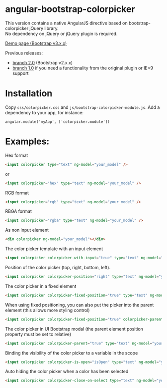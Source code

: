 angular-bootstrap-colorpicker
=============================

This version contains a native AngularJS directive based on bootstrap-colorpicker jQuery library.<br />
No dependency on jQuery or jQuery plugin is required.<br />

<a href="http://codepen.io/buberdds/full/fBAsr/" target="_blank">Demo page (Bootstrap v3.x.x)</a>

Previous releases:
  - <a href="https://github.com/buberdds/angular-bootstrap-colorpicker/tree/2.0">branch 2.0</a> (Bootstrap v2.x.x)
  - <a href="https://github.com/buberdds/angular-bootstrap-colorpicker/tree/1.0.0">branch 1.0</a> if you need a functionality from the original plugin or IE&lt;9 support

Installation
===============================
Copy `css/colorpicker.css` and `js/bootstrap-colorpicker-module.js`.
Add a dependency to your app, for instance:

    angular.module('myApp', ['colorpicker.module'])

Examples:
===============================

Hex format
```html
<input colorpicker type="text" ng-model="your_model" />
```
or
```html
<input colorpicker="hex" type="text" ng-model="your_model" />
```

RGB format
```html
<input colorpicker="rgb" type="text" ng-model="your_model" />
```

RBGA format
```html
<input colorpicker="rgba" type="text" ng-model="your_model" />
```

As non input element
```html
<div colorpicker ng-model="your_model"></div>
```

The color picker template with an input element
```html
<input colorpicker colorpicker-with-input="true" type="text" ng-model="your_model" />
```

Position of the color picker (top, right, bottom, left).
```html
<input colorpicker colorpicker-position="right" type="text" ng-model="your_model" />
```

The color picker in a fixed element
```html
<input colorpicker colorpicker-fixed-position="true" type="text" ng-model="your_model" />
```

When using fixed positioning, you can also put the picker into the parent element (this allows more styling control)
```html
<input colorpicker colorpicker-fixed-position="true" colorpicker-parent="true" type="text" ng-model="your_model" />
```

The color picker in UI Bootstrap modal (the parent element position property must be set to relative)
```html
<input colorpicker colorpicker-parent="true" type="text" ng-model="your_model" />
```

Binding the visibility of the color picker to a variable in the scope
```html
<input colorpicker colorpicker-is-open="isOpen" type="text" ng-model="your_model" />
```

Auto hiding the color picker when a color has been selected
```html
<input colorpicker colorpicker-close-on-select type="text" ng-model="your_model" />
```